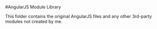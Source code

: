 #AngularJS Module Library

This folder contains the original AngularJS files and any other 3rd-party modules not created by me.